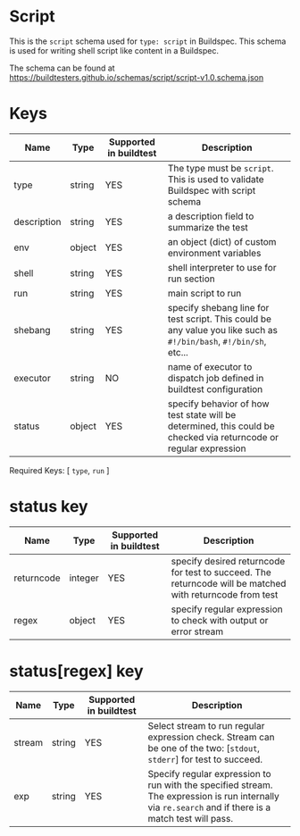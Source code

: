 # Script

This is the `script` schema used for `type: script` in Buildspec. This schema
is used for writing shell script like content in a Buildspec.

The schema can be found at https://buildtesters.github.io/schemas/script/script-v1.0.schema.json

# Keys

| Name | Type | Supported in buildtest | Description | 
| ---- | ---- | -----------------------| ----------- | 
| type | string | YES | The type must be  `script`. This is used to validate Buildspec with script schema | 
| description | string | YES | a description field to summarize the test | 
| env | object | YES | an object (dict) of custom environment variables | 
| shell | string | YES | shell interpreter to use for run section | 
| run | string | YES | main script to run |
| shebang | string | YES | specify shebang line for test script. This could be any value you like such as `#!/bin/bash`, `#!/bin/sh`, etc... |
| executor | string | NO | name of executor to dispatch job defined in buildtest configuration |
| status | object | YES | specify behavior of how test state will be determined, this could be checked via returncode or regular expression |  

Required Keys: [ `type`, `run` ]

# status key
| Name | Type | Supported in buildtest | Description |
| ---- | ---- | ---------------------- | ----------- |
| returncode  | integer | YES | specify desired returncode for test to succeed. The returncode will be matched with returncode from test |
| regex | object | YES | specify regular expression to check with output or error stream |

# status[regex] key
| Name | Type | Supported in buildtest | Description |
| ---- | ---- | ---------------------- | ----------- |
| stream  | string | YES | Select stream to run regular expression check. Stream can be one of the two: [`stdout`, `stderr`] for test to succeed. |
| exp | string | YES | Specify regular expression to run with the specified stream. The expression is run internally via `re.search` and if there is a match test will pass. |
 